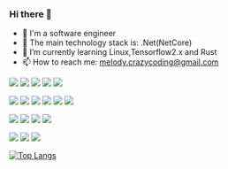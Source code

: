 ### Hi there 👋

<!--
**Yinger/Yinger** is a ✨ _special_ ✨ repository because its `README.md` (this file) appears on your GitHub profile.

Here are some ideas to get you started:

- 🔭 I’m currently working on ...
- 🌱 I’m currently learning ...
- 👯 I’m looking to collaborate on ...
- 🤔 I’m looking for help with ...
- 💬 Ask me about ...
- 📫 How to reach me: ...
- 😄 Pronouns: ...
- ⚡ Fun fact: ...

[![](https://img.shields.io/badge/macOS-292e33?style=flat-square&logo=apple&logoColor=ffffff)]()
[![](https://img.shields.io/badge/linux-292e33?style=flat-square&logo=linux&logoColor=ffffff)](https://www.linux.org/)

[![](https://img.shields.io/badge/-Node.js-43853d?style=flat-square&logo=node.js&logoColor=ffffff)](https://nodejs.org/)
[![](https://img.shields.io/badge/-Nginx-269539?style=flat-square&logo=nginx&logoColor=ffffff)](https://nginx.org/)
[![](https://img.shields.io/badge/-Docker-2496ed?style=flat-square&logo=Docker&logoColor=ffffff)](https://www.docker.com/)
[![](https://img.shields.io/badge/-Kubernetes-326ce5?style=flat-square&logo=Kubernetes&logoColor=ffffff)](https://kubernetes.io/)
[![](https://img.shields.io/badge/-Swagger-85ea2d?style=flat-square&logo=Swagger&logoColor=000000)](https://swagger.io/)

[![Top Langs](https://github-readme-stats.vercel.app/api/top-langs/?username=Yinger&layout=compact)](https://github.com/anuraghazra/github-readme-stats)
-->

- 🔭 I'm a software engineer
- 👯 The main technology stack is: .Net(NetCore)
- 🌱 I’m currently learning Linux,Tensorflow2.x and Rust
- 📫 How to reach me: melody.crazycoding@gmail.com

[![](https://img.shields.io/badge/Windows-2376bc?style=flat-square&logo=windows&logoColor=ffffff)](https://www.microsoft.com/windows/get-windows-10)
[![](https://img.shields.io/badge/CentOS-262577?style=flat-square&logo=CentOS&logoColor=ffffff)](https://www.centos.org/)
[![](https://img.shields.io/badge/Visual%20Studio-5c2d91?style=flat-square&logo=visual-studio&logoColor=ffffff)](https://code.visualstudio.com/)
[![](https://img.shields.io/badge/Visual%20Studio%20Code-007acc?style=flat-square&logo=visual-studio-code&logoColor=ffffff)](https://code.visualstudio.com/)
[![](https://img.shields.io/badge/-Jupyter-f37626?style=flat-square&logo=Jupyter&logoColor=ffffff)](https://jupyter.org/)

[![](https://img.shields.io/badge/-Core-5c2d91?style=flat-square&logo=.Net&logoColor=ffffff)](https://dotnet.microsoft.com/)
[![](https://img.shields.io/badge/-TypeScript-007acc?style=flat-square&logo=TypeScript&logoColor=ffffff)](https://www.typescriptlang.org/)
[![](https://img.shields.io/badge/-React-61dafb?style=flat-square&logo=react&logoColor=ffffff)](https://reactjs.org/)
[![](https://img.shields.io/badge/-Python-3776ab?style=flat-square&logo=Python&logoColor=ffffff)](https://www.python.org/)
[![](https://img.shields.io/badge/Golang-15a9c8?style=flat-square&logo=Go&logoColor=ffffff)](https://www.python.org/)
[![](https://img.shields.io/badge/-TensorFlow-ff6f00?style=flat-square&logo=TensorFlow&logoColor=ffffff)](https://www.tensorflow.org/)

[![](https://img.shields.io/badge/SqlServer-cc2927?style=flat-square&logo=microsoft%20sql%20server&logoColor=ffffff)](#)
[![](https://img.shields.io/badge/SQLite-003b57?style=flat-square&logo=sqlite&logoColor=ffffff)](#)
[![](https://img.shields.io/badge/MongoDB-47a248?style=flat-square&logo=mongodb&logoColor=ffffff)](https://www.mongodb.com/)
[![](https://img.shields.io/badge/Redis-dc382d?style=flat-square&logo=redis&logoColor=ffffff)](#)

[![](https://img.shields.io/badge/Docker-2376bc?style=flat-square&logo=docker&logoColor=ffffff)](#)
[![](https://img.shields.io/badge/Nginx-009639?style=flat-square&logo=nginx&logoColor=ffffff)](https://www.nginx.com/)
[![](https://img.shields.io/badge/Consul-bd1e69?style=flat-square&logo=consul&logoColor=ffffff)](https://www.consul.io/)

[![Top Langs](https://github-readme-stats.vercel.app/api/top-langs/?username=Yinger&layout=compact)](https://github.com/anuraghazra/github-readme-stats)
